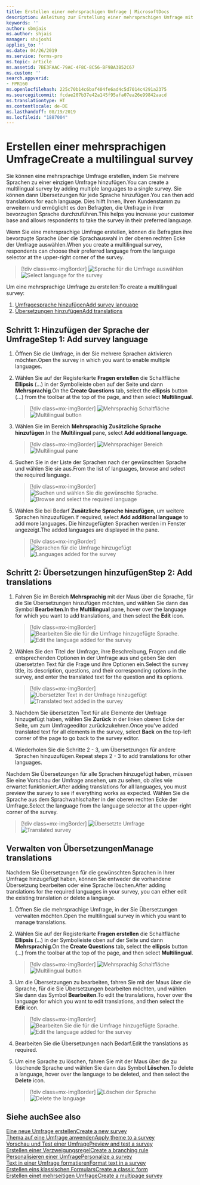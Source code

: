 ```yaml
---
title: Erstellen einer mehrsprachigen Umfrage | MicrosoftDocs
description: Anleitung zur Erstellung einer mehrsprachigen Umfrage mit Microsoft Forms Pro.
keywords: ''
author: sbmjais
ms.author: shjais
manager: shujoshi
applies_to: ''
ms.date: 04/26/2019
ms.service: forms-pro
ms.topic: article
ms.assetid: 7BE3FAAC-79AC-4F8C-8C56-BF9BA3B52C67
ms.custom: ''
search.appverid:
- FPR160
ms.openlocfilehash: 225c70b14c6baf404fe6ad4c5d7014c4291a2375
ms.sourcegitcommit: fcdae207b37e42a145f95afa07ea26e99842aacd
ms.translationtype: HT
ms.contentlocale: de-DE
ms.lasthandoff: 08/19/2019
ms.locfileid: "1887004"
---
```

# <a name="create-a-multilingual-survey"></a><span data-ttu-id="5fe10-103">Erstellen einer mehrsprachigen Umfrage</span><span class="sxs-lookup"><span data-stu-id="5fe10-103">Create a multilingual survey</span></span>

<span data-ttu-id="5fe10-104">Sie können eine mehrsprachige Umfrage erstellen, indem Sie mehrere Sprachen zu einer einzigen Umfrage hinzufügen.</span><span class="sxs-lookup"><span data-stu-id="5fe10-104">You can create a multilingual survey by adding multiple languages to a single survey.</span></span> <span data-ttu-id="5fe10-105">Sie können dann Übersetzungen für jede Sprache hinzufügen.</span><span class="sxs-lookup"><span data-stu-id="5fe10-105">You can then add translations for each language.</span></span> <span data-ttu-id="5fe10-106">Dies hilft Ihnen, Ihren Kundenstamm zu erweitern und ermöglicht es den Befragten, die Umfrage in ihrer bevorzugten Sprache durchzuführen.</span><span class="sxs-lookup"><span data-stu-id="5fe10-106">This helps you increase your customer base and allows respondents to take the survey in their preferred language.</span></span>

<span data-ttu-id="5fe10-107">Wenn Sie eine mehrsprachige Umfrage erstellen, können die Befragten ihre bevorzugte Sprache über die Sprachauswahl in der oberen rechten Ecke der Umfrage auswählen.</span><span class="sxs-lookup"><span data-stu-id="5fe10-107">When you create a multilingual survey, respondents can choose their preferred language from the language selector at the upper-right corner of the survey.</span></span>

> [!div class=mx-imgBorder]
> <span data-ttu-id="5fe10-108">![Sprache für die Umfrage auswählen](media/lang-select.png "Sprache für die Umfrage auswählen")</span><span class="sxs-lookup"><span data-stu-id="5fe10-108">![Select language for the survey](media/lang-select.png "Select language for the survey")</span></span> 

<span data-ttu-id="5fe10-109">Um eine mehrsprachige Umfrage zu erstellen:</span><span class="sxs-lookup"><span data-stu-id="5fe10-109">To create a multilingual survey:</span></span>

1.  [<span data-ttu-id="5fe10-110">Umfragesprache hinzufügen</span><span class="sxs-lookup"><span data-stu-id="5fe10-110">Add survey language</span></span>](#step-1-add-survey-language)
2.  [<span data-ttu-id="5fe10-111">Übersetzungen hinzufügen</span><span class="sxs-lookup"><span data-stu-id="5fe10-111">Add translations</span></span>](#step-2-add-translations)

## <a name="step-1-add-survey-language"></a><span data-ttu-id="5fe10-112">Schritt 1: Hinzufügen der Sprache der Umfrage</span><span class="sxs-lookup"><span data-stu-id="5fe10-112">Step 1: Add survey language</span></span>

1.  <span data-ttu-id="5fe10-113">Öffnen Sie die Umfrage, in der Sie mehrere Sprachen aktivieren möchten.</span><span class="sxs-lookup"><span data-stu-id="5fe10-113">Open the survey in which you want to enable multiple languages.</span></span>

2.  <span data-ttu-id="5fe10-114">Wählen Sie auf der Registerkarte **Fragen erstellen** die Schaltfläche **Ellipsis** (...) in der Symbolleiste oben auf der Seite und dann **Mehrsprachig**.</span><span class="sxs-lookup"><span data-stu-id="5fe10-114">On the **Create Questions** tab, select the **ellipsis** button (…) from the toolbar at the top of the page, and then select **Multilingual**.</span></span>

    > [!div class=mx-imgBorder]
    > <span data-ttu-id="5fe10-115">![Mehrsprachig Schaltfläche](media/multilingual-button.png "Mehrsprachig Schaltfläche")</span><span class="sxs-lookup"><span data-stu-id="5fe10-115">![Multilingual button](media/multilingual-button.png "Multilingual button")</span></span> 

3.  <span data-ttu-id="5fe10-116">Wählen Sie im Bereich **Mehrsprachig** **Zusätzliche Sprache hinzufügen**.</span><span class="sxs-lookup"><span data-stu-id="5fe10-116">In the **Multilingual** pane, select **Add additional language**.</span></span>

    > [!div class=mx-imgBorder]
    > <span data-ttu-id="5fe10-117">![Mehrsprachiger Bereich](media/multilingual-pane.png "Mehrsprachiger Bereich")</span><span class="sxs-lookup"><span data-stu-id="5fe10-117">![Multilingual pane](media/multilingual-pane.png "Multilingual pane")</span></span> 

4.  <span data-ttu-id="5fe10-118">Suchen Sie in der Liste der Sprachen nach der gewünschten Sprache und wählen Sie sie aus.</span><span class="sxs-lookup"><span data-stu-id="5fe10-118">From the list of languages, browse and select the required language.</span></span>

    > [!div class=mx-imgBorder]
    > <span data-ttu-id="5fe10-119">![Suchen und wählen Sie die gewünschte Sprache](media/lang-list.png "Suchen und wählen Sie die gewünschte Sprache").</span><span class="sxs-lookup"><span data-stu-id="5fe10-119">![Browse and select the required language](media/lang-list.png "Browse and select the required language")</span></span> 

5.  <span data-ttu-id="5fe10-120">Wählen Sie bei Bedarf **Zusätzliche Sprache hinzufügen**, um weitere Sprachen hinzuzufügen.</span><span class="sxs-lookup"><span data-stu-id="5fe10-120">If required, select **Add additional language** to add more languages.</span></span> <span data-ttu-id="5fe10-121">Die hinzugefügten Sprachen werden im Fenster angezeigt.</span><span class="sxs-lookup"><span data-stu-id="5fe10-121">The added languages are displayed in the pane.</span></span>

    > [!div class=mx-imgBorder]
    > <span data-ttu-id="5fe10-122">![Sprachen für die Umfrage hinzugefügt](media/lang-added.png "Sprachen für die Umfrage hinzugefügt")</span><span class="sxs-lookup"><span data-stu-id="5fe10-122">![Languages added for the survey](media/lang-added.png "Languages added for the survey")</span></span> 

## <a name="step-2-add-translations"></a><span data-ttu-id="5fe10-123">Schritt 2: Übersetzungen hinzufügen</span><span class="sxs-lookup"><span data-stu-id="5fe10-123">Step 2: Add translations</span></span>

1.  <span data-ttu-id="5fe10-124">Fahren Sie im Bereich **Mehrsprachig** mit der Maus über die Sprache, für die Sie Übersetzungen hinzufügen möchten, und wählen Sie dann das Symbol **Bearbeiten**.</span><span class="sxs-lookup"><span data-stu-id="5fe10-124">In the **Multilingual** pane, hover over the language for which you want to add translations, and then select the **Edit** icon.</span></span>

    > [!div class=mx-imgBorder]
    > <span data-ttu-id="5fe10-125">![Bearbeiten Sie die für die Umfrage hinzugefügte Sprache](media/edit-lang.png "Bearbeiten Sie die für die Umfrage hinzugefügte Sprache").</span><span class="sxs-lookup"><span data-stu-id="5fe10-125">![Edit the language added for the survey](media/edit-lang.png "Edit the language added for the survey")</span></span> 

2.  <span data-ttu-id="5fe10-126">Wählen Sie den Titel der Umfrage, ihre Beschreibung, Fragen und die entsprechenden Optionen in der Umfrage aus und geben Sie den übersetzten Text für die Frage und ihre Optionen ein.</span><span class="sxs-lookup"><span data-stu-id="5fe10-126">Select the survey title, its description, questions, and their corresponding options in the survey, and enter the translated text for the question and its options.</span></span>

    > [!div class=mx-imgBorder]
    > <span data-ttu-id="5fe10-127">![Übersetzter Text in der Umfrage hinzugefügt](media/translation-added.png "Übersetzter Text in der Umfrage hinzugefügt")</span><span class="sxs-lookup"><span data-stu-id="5fe10-127">![Translated text added in the survey](media/translation-added.png "Translated text added in the survey")</span></span> 

3.  <span data-ttu-id="5fe10-128">Nachdem Sie übersetzten Text für alle Elemente der Umfrage hinzugefügt haben, wählen Sie **Zurück** in der linken oberen Ecke der Seite, um zum Umfrageeditor zurückzukehren.</span><span class="sxs-lookup"><span data-stu-id="5fe10-128">Once you've added translated text for all elements in the survey, select **Back** on the top-left corner of the page to go back to the survey editor.</span></span>

4.  <span data-ttu-id="5fe10-129">Wiederholen Sie die Schritte 2 - 3, um Übersetzungen für andere Sprachen hinzuzufügen.</span><span class="sxs-lookup"><span data-stu-id="5fe10-129">Repeat steps 2 - 3 to add translations for other languages.</span></span>

<span data-ttu-id="5fe10-130">Nachdem Sie Übersetzungen für alle Sprachen hinzugefügt haben, müssen Sie eine Vorschau der Umfrage ansehen, um zu sehen, ob alles wie erwartet funktioniert.</span><span class="sxs-lookup"><span data-stu-id="5fe10-130">After adding translations for all languages, you must preview the survey to see if everything works as expected.</span></span> <span data-ttu-id="5fe10-131">Wählen Sie die Sprache aus dem Sprachwahlschalter in der oberen rechten Ecke der Umfrage.</span><span class="sxs-lookup"><span data-stu-id="5fe10-131">Select the language from the language selector at the upper-right corner of the survey.</span></span>

> [!div class=mx-imgBorder]
> <span data-ttu-id="5fe10-132">![Übersetzte Umfrage](media/translated-survey.png "Übersetzte Umfrage")</span><span class="sxs-lookup"><span data-stu-id="5fe10-132">![Translated survey](media/translated-survey.png "Translated survey")</span></span> 

## <a name="manage-translations"></a><span data-ttu-id="5fe10-133">Verwalten von Übersetzungen</span><span class="sxs-lookup"><span data-stu-id="5fe10-133">Manage translations</span></span>  

<span data-ttu-id="5fe10-134">Nachdem Sie Übersetzungen für die gewünschten Sprachen in Ihrer Umfrage hinzugefügt haben, können Sie entweder die vorhandene Übersetzung bearbeiten oder eine Sprache löschen.</span><span class="sxs-lookup"><span data-stu-id="5fe10-134">After adding translations for the required languages in your survey, you can either edit the existing translation or delete a language.</span></span>

1.  <span data-ttu-id="5fe10-135">Öffnen Sie die mehrsprachige Umfrage, in der Sie Übersetzungen verwalten möchten.</span><span class="sxs-lookup"><span data-stu-id="5fe10-135">Open the multilingual survey in which you want to manage translations.</span></span>

2.  <span data-ttu-id="5fe10-136">Wählen Sie auf der Registerkarte **Fragen erstellen** die Schaltfläche **Ellipsis** (...) in der Symbolleiste oben auf der Seite und dann **Mehrsprachig**.</span><span class="sxs-lookup"><span data-stu-id="5fe10-136">On the **Create Questions** tab, select the **ellipsis** button (…) from the toolbar at the top of the page, and then select **Multilingual**.</span></span>

    > [!div class=mx-imgBorder]
    > <span data-ttu-id="5fe10-137">![Mehrsprachig Schaltfläche](media/multilingual-button.png "Mehrsprachig Schaltfläche")</span><span class="sxs-lookup"><span data-stu-id="5fe10-137">![Multilingual button](media/multilingual-button.png "Multilingual button")</span></span> 

3.  <span data-ttu-id="5fe10-138">Um die Übersetzungen zu bearbeiten, fahren Sie mit der Maus über die Sprache, für die Sie Übersetzungen bearbeiten möchten, und wählen Sie dann das Symbol **Bearbeiten**.</span><span class="sxs-lookup"><span data-stu-id="5fe10-138">To edit the translations, hover over the language for which you want to edit translations, and then select the **Edit** icon.</span></span>

    > [!div class=mx-imgBorder]
    > <span data-ttu-id="5fe10-139">![Bearbeiten Sie die für die Umfrage hinzugefügte Sprache](media/edit-lang.png "Bearbeiten Sie die für die Umfrage hinzugefügte Sprache").</span><span class="sxs-lookup"><span data-stu-id="5fe10-139">![Edit the language added for the survey](media/edit-lang.png "Edit the language added for the survey")</span></span> 

4.  <span data-ttu-id="5fe10-140">Bearbeiten Sie die Übersetzungen nach Bedarf.</span><span class="sxs-lookup"><span data-stu-id="5fe10-140">Edit the translations as required.</span></span>

5.  <span data-ttu-id="5fe10-141">Um eine Sprache zu löschen, fahren Sie mit der Maus über die zu löschende Sprache und wählen Sie dann das Symbol **Löschen**.</span><span class="sxs-lookup"><span data-stu-id="5fe10-141">To delete a language, hover over the language to be deleted, and then select the **Delete** icon.</span></span>

    > [!div class=mx-imgBorder]
    > <span data-ttu-id="5fe10-142">![Löschen der Sprache ](media/delete-lang.png "Löschen der Sprache ")</span><span class="sxs-lookup"><span data-stu-id="5fe10-142">![Delete the language](media/delete-lang.png "Delete the language")</span></span> 

## <a name="see-also"></a><span data-ttu-id="5fe10-143">Siehe auch</span><span class="sxs-lookup"><span data-stu-id="5fe10-143">See also</span></span>

[<span data-ttu-id="5fe10-144">Eine neue Umfrage erstellen</span><span class="sxs-lookup"><span data-stu-id="5fe10-144">Create a new survey</span></span>](create-new-survey.md)<br>
[<span data-ttu-id="5fe10-145">Thema auf eine Umfrage anwenden</span><span class="sxs-lookup"><span data-stu-id="5fe10-145">Apply theme to a survey</span></span>](apply-theme.md)<br>
[<span data-ttu-id="5fe10-146">Vorschau und Test einer Umfrage</span><span class="sxs-lookup"><span data-stu-id="5fe10-146">Preview and test a survey</span></span>](preview-test-survey.md)<br>
[<span data-ttu-id="5fe10-147">Erstellen einer Verzweigungsregel</span><span class="sxs-lookup"><span data-stu-id="5fe10-147">Create a branching rule</span></span>](create-branching-rule.md)<br>
[<span data-ttu-id="5fe10-148">Personalisieren einer Umfrage</span><span class="sxs-lookup"><span data-stu-id="5fe10-148">Personalize a survey</span></span>](personalize-survey.md)<br>
[<span data-ttu-id="5fe10-149">Text in einer Umfrage formatieren</span><span class="sxs-lookup"><span data-stu-id="5fe10-149">Format text in a survey</span></span>](survey-text-format.md)<br>
[<span data-ttu-id="5fe10-150">Erstellen eins klassischen Formulars</span><span class="sxs-lookup"><span data-stu-id="5fe10-150">Create a classic form</span></span>](create-classic-form.md)<br>
[<span data-ttu-id="5fe10-151">Erstellen einet mehrseitigen Umfrage</span><span class="sxs-lookup"><span data-stu-id="5fe10-151">Create a multipage survey</span></span>](create-multipage-survey.md)

